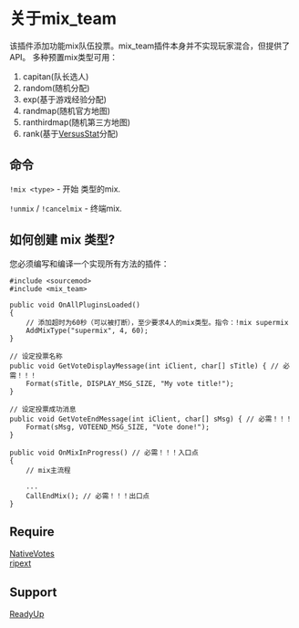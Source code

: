 # 关于mix_team

该插件添加功能mix队伍投票。mix_team插件本身并不实现玩家混合，但提供了API。
多种预置mix类型可用：

1. capitan(队长选人)
2. random(随机分配)
3. exp(基于游戏经验分配)
4. randmap(随机官方地图)
5. ranthirdmap(随机第三方地图)
6. rank(基于[VersusStat](https://github.com/TouchMe-Inc/l4d2_versus_stats)分配)

## 命令
`!mix <type>` - 开始 <type> 类型的mix.

`!unmix` / `!cancelmix` - 终端mix.

## 如何创建 mix 类型?
您必须编写和编译一个实现所有方法的插件：
```pawn
#include <sourcemod>
#include <mix_team>

public void OnAllPluginsLoaded()
{
	// 添加超时为60秒（可以被打断），至少要求4人的mix类型。指令：!mix supermix
	AddMixType("supermix", 4, 60);
}

// 设定投票名称
public void GetVoteDisplayMessage(int iClient, char[] sTitle) { // 必需！！！
	Format(sTitle, DISPLAY_MSG_SIZE, "My vote title!");
}

// 设定投票成功消息
public void GetVoteEndMessage(int iClient, char[] sMsg) { // 必需！！！
	Format(sMsg, VOTEEND_MSG_SIZE, "Vote done!");
}

public void OnMixInProgress() // 必需！！！入口点
{
	// mix主流程
	
	...
	CallEndMix(); // 必需！！！出口点
}
```

## Require
[NativeVotes](https://github.com/sapphonie/sourcemod-nativevotes-updated)    
[ripext](https://github.com/ErikMinekus/sm-ripext/releases/tag/1.3.1)

## Support
[ReadyUp](https://github.com/SirPlease/L4D2-Competitive-Rework/blob/master/addons/sourcemod/scripting/readyup.sp)
